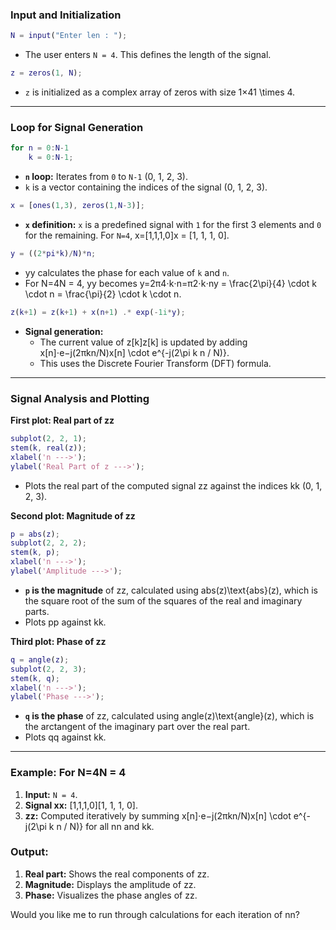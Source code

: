 
### **Input and Initialization**

```matlab
N = input("Enter len : "); 
```

* The user enters `N = 4`. This defines the length of the signal.

```matlab
z = zeros(1, N);
```

* `z` is initialized as a complex array of zeros with size 1×41 \times 4.

---

### **Loop for Signal Generation**

```matlab
for n = 0:N-1
    k = 0:N-1;
```

* **`n` loop:** Iterates from `0` to `N-1` (0, 1, 2, 3).
* `k` is a vector containing the indices of the signal (0, 1, 2, 3).

```matlab
x = [ones(1,3), zeros(1,N-3)];
```

* **`x` definition:** `x` is a predefined signal with `1` for the first 3 elements and `0` for the remaining. For `N=4`, x=[1,1,1,0]x = [1, 1, 1, 0].

```matlab
y = ((2*pi*k)/N)*n;
```

* yy calculates the phase for each value of `k` and `n`.
* For N=4N = 4, yy becomes y=2π4⋅k⋅n=π2⋅k⋅ny = \frac{2\pi}{4} \cdot k \cdot n = \frac{\pi}{2} \cdot k \cdot n.

```matlab
z(k+1) = z(k+1) + x(n+1) .* exp(-1i*y);
```

* **Signal generation:**
  * The current value of z[k]z[k] is updated by adding x[n]⋅e−j(2πkn/N)x[n] \cdot e^{-j(2\pi k n / N)}.
  * This uses the Discrete Fourier Transform (DFT) formula.

---

### **Signal Analysis and Plotting**

**First plot: Real part of zz**

```matlab
subplot(2, 2, 1);
stem(k, real(z));
xlabel('n --->');
ylabel('Real Part of z --->');
```

* Plots the real part of the computed signal zz against the indices kk (0, 1, 2, 3).

**Second plot: Magnitude of zz**

```matlab
p = abs(z);
subplot(2, 2, 2);
stem(k, p);
xlabel('n --->');
ylabel('Amplitude --->');
```

* **`p` is the magnitude** of zz, calculated using abs(z)\text{abs}(z), which is the square root of the sum of the squares of the real and imaginary parts.
* Plots pp against kk.

**Third plot: Phase of zz**

```matlab
q = angle(z);
subplot(2, 2, 3);
stem(k, q);
xlabel('n --->');
ylabel('Phase --->');
```

* **`q` is the phase** of zz, calculated using angle(z)\text{angle}(z), which is the arctangent of the imaginary part over the real part.
* Plots qq against kk.

---

### **Example: For N=4N = 4**

1. **Input:** `N = 4`.
2. **Signal xx:** [1,1,1,0][1, 1, 1, 0].
3. **zz:** Computed iteratively by summing x[n]⋅e−j(2πkn/N)x[n] \cdot e^{-j(2\pi k n / N)} for all nn and kk.

### **Output:**

1. **Real part:** Shows the real components of zz.
2. **Magnitude:** Displays the amplitude of zz.
3. **Phase:** Visualizes the phase angles of zz.

Would you like me to run through calculations for each iteration of nn?

